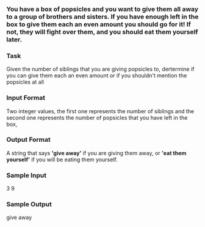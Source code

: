 ### You have a box of popsicles and you want to give them all away to a group of brothers and sisters. If you have enough left in the box to give them each an even amount you should go for it! If not, they will fight over them, and you should eat them yourself later.
<h3>Task</h3>
<p>Given the number of siblings that you are giving popsicles to, dertermine if you can give them each an even amount or if you shouldn't mention the popsicles at all</p>
<h3>Input Format</h3>
<p>Two integer values, the first one represents the number of siblings and the second one represents the number of popsicles that you have left in the box,
</p>
<h3>Output Format</h3>
<p>A string that says <b>'give away'</b> if you are giving them away, or <b>'eat them yourself'</b> if you will be eating them yourself.</p>
<h3>Sample Input</h3>
<p> 3  9</p>
<h3>Sample Output</h3>
<p> give away</p>